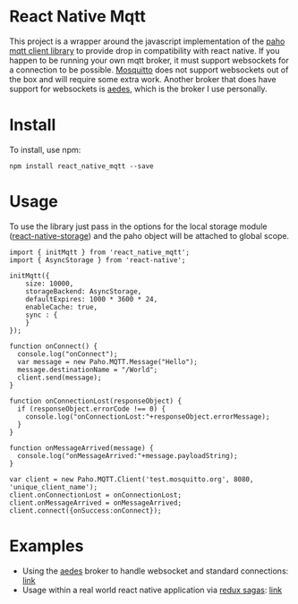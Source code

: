 # React Native Mqtt

This project is a wrapper around the javascript implementation of the [paho mqtt client library](https://eclipse.org/paho/clients/js/) to provide drop in compatibility with react native. If you happen to be running your own mqtt broker, it must support websockets for a connection to be possible. [Mosquitto](https://mosquitto.org/) does not support websockets out of the box and will require some extra work. Another broker that does have support for websockets is [aedes](https://github.com/mcollina/aedes), which is the broker I use personally.

# Install

To install, use npm:

```
npm install react_native_mqtt --save
```

# Usage

To use the library just pass in the options for the local storage module ([react-native-storage](https://github.com/sunnylqm/react-native-storage)) and the paho object will be attached to global scope.

```
import { initMqtt } from 'react_native_mqtt';
import { AsyncStorage } from 'react-native';

initMqtt({
    size: 10000,
    storageBackend: AsyncStorage,
    defaultExpires: 1000 * 3600 * 24,
    enableCache: true,
    sync : {
    }
});

function onConnect() {
  console.log("onConnect");
  var message = new Paho.MQTT.Message("Hello");
  message.destinationName = "/World";
  client.send(message);
}

function onConnectionLost(responseObject) {
  if (responseObject.errorCode !== 0) {
    console.log("onConnectionLost:"+responseObject.errorMessage);
  }
}

function onMessageArrived(message) {
  console.log("onMessageArrived:"+message.payloadString);
}

var client = new Paho.MQTT.Client('test.mosquitto.org', 8080, 'unique_client_name');
client.onConnectionLost = onConnectionLost;
client.onMessageArrived = onMessageArrived;
client.connect({onSuccess:onConnect});
```

# Examples

- Using the [aedes](https://github.com/mcollina/aedes) broker to handle websocket and standard connections: [link](https://github.com/Introvertuous/smart_home/blob/master/hub/lib/mqtt.js)
- Usage within a real world react native application via [redux sagas](https://github.com/yelouafi/redux-saga): [link](https://github.com/Introvertuous/smart_home/blob/master/mobile/App/Sagas/MqttSaga.js)
